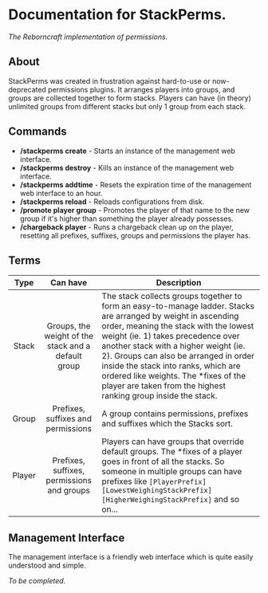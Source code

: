 # Documentation for StackPerms.
*The Reborncraft implementation of permissions.*

## About
StackPerms was created in frustration against hard-to-use or now-deprecated permissions plugins. It arranges players into groups, and groups are collected together to form stacks. Players can have (in theory) unlimited groups from different stacks but only 1 group from each stack.

## Commands
* **/stackperms create** - Starts an instance of the management web interface.
* **/stackperms destroy** - Kills an instance of the management web interface.
* **/stackperms addtime** - Resets the expiration time of the management web interface to an hour.
* **/stackperms reload** - Reloads configurations from disk.
* **/promote player group** - Promotes the player of that name to the new group if it's higher than something the player already possesses.
* **/chargeback player** - Runs a chargeback clean up on the player, resetting all prefixes, suffixes, groups and permissions the player has.

## Terms
Type | Can have | Description
:--: | :--: | ----
Stack | Groups, the weight of the stack and a default group | The stack collects groups together to form an easy-to-manage ladder. Stacks are arranged by weight in ascending order, meaning the stack with the lowest weight (ie. 1) takes precedence over another stack with a higher weight (ie. 2). Groups can also be arranged in order inside the stack into ranks, which are ordered like weights. The *fixes of the player are taken from the highest ranking group inside the stack.
Group | Prefixes, suffixes and permissions | A group contains permissions, prefixes and suffixes which the Stacks sort.
Player | Prefixes, suffixes, permissions and groups | Players can have groups that override default groups. The *fixes of a player goes in front of all the stacks. So someone in multiple groups can have prefixes like `[PlayerPrefix] [LowestWeighingStackPrefix] [HigherWeighingStackPrefix]` and so on...

## Management Interface
The management interface is a friendly web interface which is quite easily understood and simple.

*To be completed.*